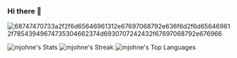 ### Hi there 👋
![68747470733a2f2f6d65646961312e67697068792e636f6d2f6d656469612f78543949674735304662374d6930707242432f67697068792e676966](https://user-images.githubusercontent.com/955672/129402531-2e4cd5a7-2bbd-497d-9f29-2907fa40475c.gif)

![mjohne's Stats](https://github-readme-stats.vercel.app/api?username=mjohne&theme=vue-dark&show_icons=true&hide_border=true&count_private=false)
![mjohne's Streak](https://github-readme-streak-stats.herokuapp.com/?user=mjohne&theme=vue-dark&hide_border=true)
![mjohne's Top Languages](https://github-readme-stats.vercel.app/api/top-langs/?username=mjohne&theme=vue-dark&show_icons=true&hide_border=true&layout=compact)
